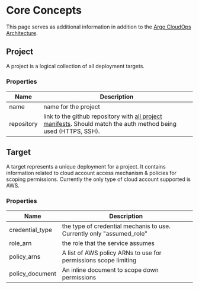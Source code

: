 # Core Concepts

This page serves as additional information in addition to the [Argo CloudOps Architecture](../architecture.md).


## Project

A project is a logical collection of all deployment targets.

### Properties
| Name            | Description                                                                                                   |
|-----------------|---------------------------------------------------------------------------------------------------------------|
| name            | name for the project                                                                                          |
| repository      | link to the github repository with [all project manifests](https://github.com/argoproj-labs/argo-cloudops/blob/main/manifests/cdk_manifest.yaml). Should match the auth method being used (HTTPS, SSH). |

## Target

A target represents a unique deployment for a project. It contains information related to cloud account access mechanism & policies for scoping permissions. Currently the only type of cloud account supported is AWS.

### Properties

| Name            | Description                                                           |
|-----------------|-----------------------------------------------------------------------|
| credential_type | the type of credential mechanis to use. Currently only "assumed_role" |
| role_arn        | the role that the service assumes                                     |
| policy_arns     | A list of AWS policy ARNs to use for permissions scope limiting       |
| policy_document | An inline document to scope down permissions                          |


